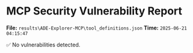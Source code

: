 # MCP Security Vulnerability Report
**File:** `results\ADE-Explorer-MCP\tool_definitions.json`
**Time:** `2025-06-21 04:15:47`

✅ No vulnerabilities detected.